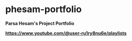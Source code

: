 # phesam-portfolio

<b>Parsa Hesam's Project Portfolio</b>
<br>

<b>https://www.youtube.com/@user-ru1ry8nu6e/playlists</b>
